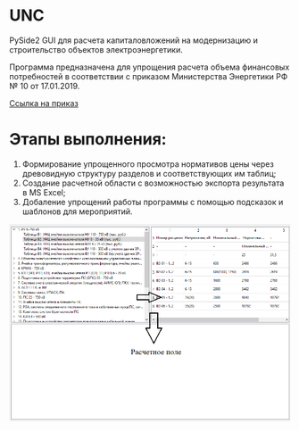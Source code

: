 # UNC
PySide2 GUI для расчета капиталовложений на модернизацию и строительство объектов электроэнергетики.

Программа предназначена для упрощения расчета объема финансовых потребностей в соответствии с приказом Министерства Энергетики РФ № 10 от 17.01.2019.

[Ссылка на приказ](https://minenergo.gov.ru/node/13918)
# Этапы выполнения:
1) Формирование упрощенного просмотра нормативов цены через древовидную структуру разделов и соответствующих им таблиц;
2) Создание расчетной области с возможностью экспорта результата в MS Excel;
3) Добаление упрощений работы программы с помощью подсказок и шаблонов для мероприятий.

![Alt text](https://github.com/Mal-lab/UNC/blob/main/MainWindow.png)
